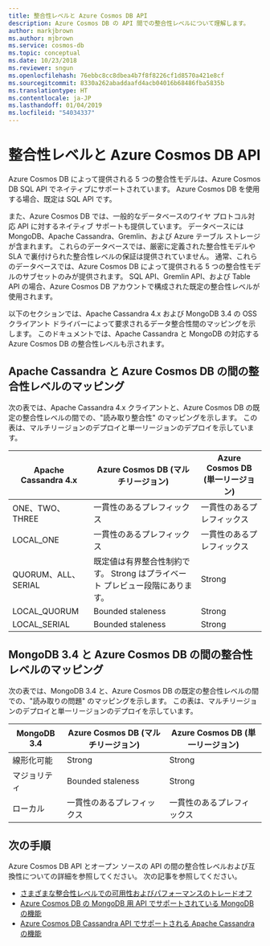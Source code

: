 ```yaml
---
title: 整合性レベルと Azure Cosmos DB API
description: Azure Cosmos DB の API 間での整合性レベルについて理解します。
author: markjbrown
ms.author: mjbrown
ms.service: cosmos-db
ms.topic: conceptual
ms.date: 10/23/2018
ms.reviewer: sngun
ms.openlocfilehash: 76ebbc8cc8dbea4b7f8f8226cf1d8570a421e8cf
ms.sourcegitcommit: 8330a262abaddaafd4acb04016b68486fba5835b
ms.translationtype: HT
ms.contentlocale: ja-JP
ms.lasthandoff: 01/04/2019
ms.locfileid: "54034337"
---
```

# <a name="consistency-levels-and-azure-cosmos-db-apis"></a>整合性レベルと Azure Cosmos DB API

Azure Cosmos DB によって提供される 5 つの整合性モデルは、Azure Cosmos DB SQL API でネイティブにサポートされています。 Azure Cosmos DB を使用する場合、既定は SQL API です。 

また、Azure Cosmos DB では、一般的なデータベースのワイヤ プロトコル対応 API に対するネイティブ サポートも提供しています。 データベースには MongoDB、Apache Cassandra、Gremlin、および Azure テーブル ストレージが含まれます。 これらのデータベースでは、厳密に定義された整合性モデルや SLA で裏付けられた整合性レベルの保証は提供されていません。 通常、これらのデータベースでは、Azure Cosmos DB によって提供される 5 つの整合性モデルのサブセットのみが提供されます。 SQL API、Gremlin API、および Table API の場合、Azure Cosmos DB アカウントで構成された既定の整合性レベルが使用されます。 

以下のセクションでは、Apache Cassandra 4.x および MongoDB 3.4 の OSS クライアント ドライバーによって要求されるデータ整合性間のマッピングを示します。 このドキュメントでは、Apache Cassandra と MongoDB の対応する Azure Cosmos DB の整合性レベルも示されます。

## <a id="cassandra-mapping"></a>Apache Cassandra と Azure Cosmos DB の間の整合性レベルのマッピング

次の表では、Apache Cassandra 4.x クライアントと、Azure Cosmos DB の既定の整合性レベルの間での、"読み取り整合性" のマッピングを示します。 この表は、マルチリージョンのデプロイと単一リージョンのデプロイを示しています。

| **Apache Cassandra 4.x** | **Azure Cosmos DB (マルチリージョン)** | **Azure Cosmos DB (単一リージョン)** |
| - | - | - |
| ONE、TWO、THREE | 一貫性のあるプレフィックス | 一貫性のあるプレフィックス |
| LOCAL_ONE | 一貫性のあるプレフィックス | 一貫性のあるプレフィックス |
| QUORUM、ALL、SERIAL | 既定値は有界整合性制約です。 Strong はプライベート プレビュー段階にあります。 | Strong |
| LOCAL_QUORUM | Bounded staleness | Strong |
| LOCAL_SERIAL | Bounded staleness | Strong |

## <a id="mongo-mapping"></a>MongoDB 3.4 と Azure Cosmos DB の間の整合性レベルのマッピング

次の表では、MongoDB 3.4 と、Azure Cosmos DB の既定の整合性レベルの間での、"読み取りの問題" のマッピングを示します。 この表は、マルチリージョンのデプロイと単一リージョンのデプロイを示しています。

| **MongoDB 3.4** | **Azure Cosmos DB (マルチリージョン)** | **Azure Cosmos DB (単一リージョン)** |
| - | - | - |
| 線形化可能 | Strong | Strong |
| マジョリティ | Bounded staleness | Strong |
| ローカル | 一貫性のあるプレフィックス | 一貫性のあるプレフィックス |

## <a name="next-steps"></a>次の手順

Azure Cosmos DB API とオープン ソースの API の間の整合性レベルおよび互換性についての詳細を参照してください。 次の記事を参照してください。

* [さまざまな整合性レベルでの可用性およびパフォーマンスのトレードオフ](consistency-levels-tradeoffs.md)
* [Azure Cosmos DB の MongoDB 用 API でサポートされている MongoDB の機能](mongodb-feature-support.md)
* [Azure Cosmos DB Cassandra API でサポートされる Apache Cassandra の機能](cassandra-support.md)
